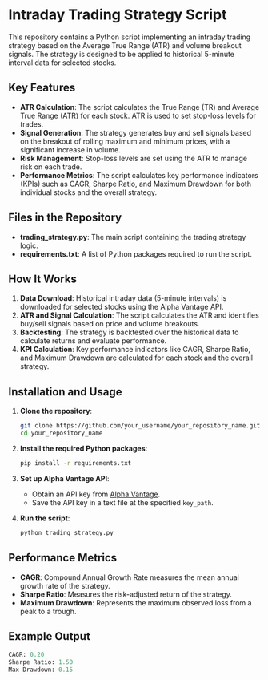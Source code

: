 # Intraday Trading Strategy Script

This repository contains a Python script implementing an intraday trading strategy based on the Average True Range (ATR) and volume breakout signals. The strategy is designed to be applied to historical 5-minute interval data for selected stocks.

## Key Features

- **ATR Calculation**: The script calculates the True Range (TR) and Average True Range (ATR) for each stock. ATR is used to set stop-loss levels for trades.
- **Signal Generation**: The strategy generates buy and sell signals based on the breakout of rolling maximum and minimum prices, with a significant increase in volume.
- **Risk Management**: Stop-loss levels are set using the ATR to manage risk on each trade.
- **Performance Metrics**: The script calculates key performance indicators (KPIs) such as CAGR, Sharpe Ratio, and Maximum Drawdown for both individual stocks and the overall strategy.

## Files in the Repository

- **trading_strategy.py**: The main script containing the trading strategy logic.
- **requirements.txt**: A list of Python packages required to run the script.

## How It Works

1. **Data Download**: Historical intraday data (5-minute intervals) is downloaded for selected stocks using the Alpha Vantage API.
2. **ATR and Signal Calculation**: The script calculates the ATR and identifies buy/sell signals based on price and volume breakouts.
3. **Backtesting**: The strategy is backtested over the historical data to calculate returns and evaluate performance.
4. **KPI Calculation**: Key performance indicators like CAGR, Sharpe Ratio, and Maximum Drawdown are calculated for each stock and the overall strategy.

## Installation and Usage

1. **Clone the repository**:
    ```bash
    git clone https://github.com/your_username/your_repository_name.git
    cd your_repository_name
    ```

2. **Install the required Python packages**:
    ```bash
    pip install -r requirements.txt
    ```

3. **Set up Alpha Vantage API**:
   - Obtain an API key from [Alpha Vantage](https://www.alphavantage.co/support/#api-key).
   - Save the API key in a text file at the specified `key_path`.

4. **Run the script**:
    ```bash
    python trading_strategy.py
    ```

## Performance Metrics

- **CAGR**: Compound Annual Growth Rate measures the mean annual growth rate of the strategy.
- **Sharpe Ratio**: Measures the risk-adjusted return of the strategy.
- **Maximum Drawdown**: Represents the maximum observed loss from a peak to a trough.

## Example Output

```python
CAGR: 0.20
Sharpe Ratio: 1.50
Max Drawdown: 0.15
